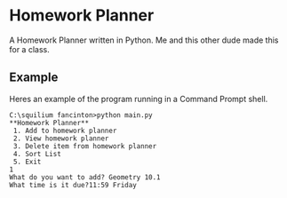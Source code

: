 # Homework Planner
A Homework Planner written in Python. Me and this other dude made this for a class.

## Example
Heres an example of the program running in a Command Prompt shell.
```
C:\squilium fancinton>python main.py
**Homework Planner**
 1. Add to homework planner
 2. View homework planner
 3. Delete item from homework planner
 4. Sort List
 5. Exit
1
What do you want to add? Geometry 10.1
What time is it due?11:59 Friday
```
